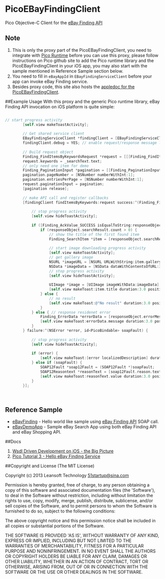 PicoEBayFindingClient
=====================

Pico Objective-C Client for the [eBay Finding API](https://www.x.com/developers/ebay/products/finding-api)


## Note
1. This is only the proxy part of the PicoEBayFindingClient, you need to integrate with [Pico Runtime](https://github.com/bulldog2011/pico) before you can use this proxy, please follow instructions on Pico github site to add the Pico runtime library and the PicoEBayFindingClient in your iOS app, you may also start with the sample mentioned in Reference Sample section below. 
2. You need to fill in `eBayAppId` in `EBayFindingServiceClient` before your app can invoke eBay Finding service.
3. Besides proxy code, this site also hosts the [appledoc for the PicoEBayFindingClient](http://bulldog2011.github.com/PicoEBayFindingClient/).


##Example Usage
With this proxy and the generic Pico runtime library, eBay Finding API invocation on iOS platform is quite simple:

``` objective-c

// start progress activity
        [self.view makeToastActivity];
        
        // Get shared service client
        EBayFindingServiceClient *findingClient = [EBayFindingServiceClient sharedClient];
        findingClient.debug = YES; // enable request/response message logging
        
        // Build request object
        Finding_FindItemsByKeywordsRequest *request = [[[Finding_FindItemsByKeywordsRequest alloc] init] autorelease];
        request.keywords = _searchText.text;
        // only need one item for demo
        Finding_PaginationInput *pagination = [[Finding_PaginationInput alloc] init];
        pagination.pageNumber = [NSNumber numberWithInt:1];
        pagination.entriesPerPage = [NSNumber numberWithInt:1];
        request.paginationInput = pagination;
        [pagination release];
        
        // make API call and register callbacks
        [findingClient findItemsByKeywords:request success:^(Finding_FindItemsByKeywordsResponse *responseObject) {
            
            // stop progress activity
            [self.view hideToastActivity];
            
            if ([Finding_AckValue_SUCCESS isEqualToString:responseObject.ack]) {
                if (responseObject.searchResult.count > 0) {
                    // show the title of the first found item
                    Finding_SearchItem *item = [responseObject.searchResult.item objectAtIndex:0];
                    
                    // start image downloading progress activity
                    [self.view makeToastActivity];
                    // get gallery image
                    NSURL *imageURL = [NSURL URLWithString:item.galleryURL];
                    NSData *imageData = [NSData dataWithContentsOfURL:imageURL];
                    // stop progress activity
                    [self.view hideToastActivity];
                    
                    UIImage *image = [UIImage imageWithData:imageData];
                    [self.view makeToast:item.title duration:3.0 position:@"center" title:@"Success" image:image];
                } else {
                    // no result
                    [self.view makeToast:@"No result" duration:3.0 position:@"center"];
                }
            } else { // response residenet error
                Finding_ErrorData *errorData = [responseObject.errorMessage.error objectAtIndex:0];
                [self.view makeToast:errorData.message duration:3.0 position:@"center" title:@"Error"];
            }
        } failure:^(NSError *error, id<PicoBindable> soapFault) {
            
            // stop progress activity
            [self.view hideToastActivity];
            
            if (error) {
                [self.view makeToast:[error localizedDescription] duration:3.0 position:@"center" title:@"Error"];
            } else if (soapFault) {
                SOAP12Fault *soap12Fault = (SOAP12Fault *)soapFault;
                SOAP12Reasontext *reasonText = [soap12Fault.reason.text objectAtIndex:0];
                [self.view makeToast:reasonText.value duration:3.0 position:@"center" title:@"SOAP Fault"];
            }
        }];

        
```

## Reference Sample 

* [eBayFinding](https://github.com/bulldog2011/pico/tree/master/Examples/eBayFinding) - Hello world like sample using [eBay Finding API](https://www.x.com/developers/ebay/products/finding-api) SOAP call.
* [eBayDemoApp](https://github.com/bulldog2011/pico/tree/master/Examples/eBayDemoApp) - Sample eBay Search App using both eBay Finding API and eBay Shopping API.

##Docs
1. [Wsdl Driven Development on iOS - the Big Picture](http://bulldog2011.github.com/blog/2013/03/25/wsdl-driven-development-on-ios-the-big-picture/)
2. [Pico Tutorial 3 - Hello eBay Finding Service](http://bulldog2011.github.com/blog/2013/03/29/pico-tutorial-3-hello-ebay-finding/)


##Copyright and License
(The MIT License)

Copyright (c) 2013 Leansoft Technology <51startup@sina.com>

Permission is hereby granted, free of charge, to any person obtaining a copy of this software and associated documentation files (the 'Software'), to deal in the Software without restriction, including without limitation the rights to use, copy, modify, merge, publish, distribute, sublicense, and/or sell copies of the Software, and to permit persons to whom the Software is furnished to do so, subject to the following conditions:

The above copyright notice and this permission notice shall be included in all copies or substantial portions of the Software.

THE SOFTWARE IS PROVIDED 'AS IS', WITHOUT WARRANTY OF ANY KIND, EXPRESS OR IMPLIED, INCLUDING BUT NOT LIMITED TO THE WARRANTIES OF MERCHANTABILITY, FITNESS FOR A PARTICULAR PURPOSE AND NONINFRINGEMENT. IN NO EVENT SHALL THE AUTHORS OR COPYRIGHT HOLDERS BE LIABLE FOR ANY CLAIM, DAMAGES OR OTHER LIABILITY, WHETHER IN AN ACTION OF CONTRACT, TORT OR OTHERWISE, ARISING FROM, OUT OF OR IN CONNECTION WITH THE SOFTWARE OR THE USE OR OTHER DEALINGS IN THE SOFTWARE. 